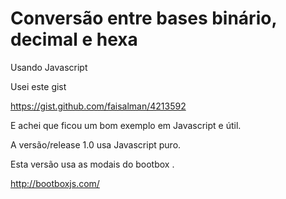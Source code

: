 # Conversão entre bases binário, decimal e hexa

Usando Javascript

Usei este gist

https://gist.github.com/faisalman/4213592

E achei que ficou um bom exemplo em Javascript e útil.

A versão/release 1.0 usa Javascript puro.

Esta versão usa as modais do bootbox .

http://bootboxjs.com/

